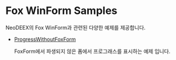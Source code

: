 # Fox WinForm Samples

NeoDEEX의 Fox WinForm과 관련된 다양한 예제를 제공합니다.

* [ProgressWithoutFoxForm](ProgressWithoutFoxForm/README)

  FoxForm에서 파생되지 않은 폼에서 프로그래스를 표시하는 예제 입니다.
